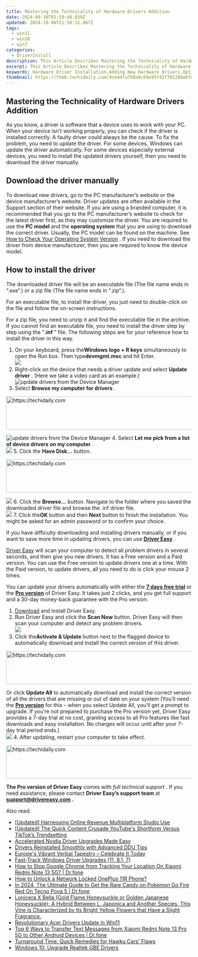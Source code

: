 ```yaml
---
title: Mastering the Technicality of Hardware Drivers Addition
date: 2024-09-30T01:59:49.839Z
updated: 2024-10-06T21:58:31.867Z
tags:
  - win11
  - win10
  - win7
categories:
  - DriverInstall
description: This Article Describes Mastering the Technicality of Hardware Drivers Addition
excerpt: This Article Describes Mastering the Technicality of Hardware Drivers Addition
keywords: Hardware Driver Installation,Adding New Hardware Drivers,Optimizing Driver Addition Process,Compatibility of Hardware Drivers,Troubleshooting Hardware Driver Issues,Step-by-Step Guide to Hardware Drivers,Advanced Techniques for Hardware Driver Addition
thumbnail: https://thmb.techidaily.com/4ce44fa7b8a9c69e95f42f702280ebfd0bb16df8b52b80b737f6be60e6367144.PNG
---
```


## Mastering the Technicality of Hardware Drivers Addition

 As you know, a driver is software that a device uses to work with your PC. When your device isn’t working properly, you can check if the driver is installed correctly. A faulty driver could always be the cause. To fix the problem, you need to update the driver. For some devices, Windows can update the driver automatically. For some devices especially external devices, you need to install the updated drivers yourself, then you need to download the driver manually.

## Download the driver manually

 To download new drivers, go to the PC manufacturer’s website or the device manufacturer’s website. Driver updates are often available in the Support section of their website. If you are using a branded computer, it is recommended that you go to the PC manufacturer’s website to check for the latest driver first, as they may customize the driver. You are required to use the **PC model** and the **operating system** that you are using to download the correct driver. Usually, the PC model can be found on the machine. See [How to Check Your Operating System Version](https://tools.techidaily.com/drivereasy/download/) . If you need to download the driver from device manufacturer, then you are required to know the device model.

## How to install the driver

 The downloaded driver file will be an executable file (The file name ends in “.exe”.) or a zip file (The file name ends in “.zip”.).

 For an executable file, to install the driver, you just need to double-click on the file and follow the on-screen instructions.

 For a zip file, you need to unzip it and find the executable file in the archive. If you cannot find an executable file, you need to install the driver step by step using the “**.inf** ” file. The following steps are for your reference how to install the driver in this way.

1. On your keyboard, press the**Windows logo + R keys** simultaneously to open the Run box. Then type**devmgmt.msc** and hit Enter.  
![](https://www.drivereasy.com/wp-content/uploads/2023/10/win11-how-to-open-the-Device-Manager.jpg)
2. Right-click on the device that needs a driver update and select **Update driver** . (Here we take a video card as an example.)  
![update drivers from the Device Manager](https://www.drivereasy.com/wp-content/uploads/2023/11/win11-Device-Manager-Update-driver.jpg)
3. Select **Browse my computer for drivers** .  

<!-- affiliate ads begin -->
<a href="https://aligracehair.sjv.io/c/5597632/2016134/19272" target="_top" id="2016134">
  <img src="//a.impactradius-go.com/display-ad/19272-2016134" border="0" alt="https://techidaily.com" width="728" height="90"/>
</a>
<img height="0" width="0" src="https://aligracehair.sjv.io/i/5597632/2016134/19272" style="position:absolute;visibility:hidden;" border="0" />
<!-- affiliate ads end -->

![update drivers from the Device Manager](https://www.drivereasy.com/wp-content/uploads/2023/11/win11-Device-Manager-Browse-my-computer-for-drivers-Graphics-card.jpg)
4. Select **Let me pick from a list of device drivers on my computer** .  
![](https://www.drivereasy.com/wp-content/uploads/2023/11/win11-Device-Manager-Let-me-pick-from-a-list-of-available-drivers-on-my-computer-Graphics-driver.jpg)
5. Click the **Have Disk…** button.  

<!-- affiliate ads begin -->
<a href="https://coinrule.sjv.io/c/5597632/1958378/18409" target="_top" id="1958378">
  <img src="//a.impactradius-go.com/display-ad/18409-1958378" border="0" alt="https://techidaily.com" width="728" height="90"/>
</a>
<img height="0" width="0" src="https://coinrule.sjv.io/i/5597632/1958378/18409" style="position:absolute;visibility:hidden;" border="0" />
<!-- affiliate ads end -->

![](https://www.drivereasy.com/wp-content/uploads/2023/11/win11-Device-Manager-Have-disk.jpg)
6. Click the **Browse…** button. Navigate to the folder where you saved the downloaded driver file and browse the .inf driver file.  
![](https://www.drivereasy.com/wp-content/uploads/2023/11/win11-Device-Manager-Browse.jpg)
7. Click the**OK** button and then **Next** button to finish the installation. You might be asked for an admin password or to confirm your choice.

 If you have difficulty downloading and installing drivers manually, or if you want to save more time in updating drivers, you can use **[Driver Easy](https://tools.techidaily.com/drivereasy/download/)**  .

[Driver Easy](https://tools.techidaily.com/drivereasy/download/) will scan your computer to detect all problem drivers in several seconds, and then give you new drivers. It has a Free version and a Paid version. You can use the Free version to update drivers one at a time. With the Paid version, to update drivers, all you need to do is click your mouse 2 times.

 You can update your drivers automatically with either the [**7 days free trial**](https://tools.techidaily.com/drivereasy/download/) or the [**Pro version**](https://tools.techidaily.com/drivereasy/download/) of Driver Easy. It takes just 2 clicks, and you get full support and a 30-day money-back guarantee with the Pro version:

1. [Download](https://tools.techidaily.com/drivereasy/download/) and install Driver Easy.
2. Run Driver Easy and click the **Scan Now** button. Driver Easy will then scan your computer and detect any problem drivers.  
![](https://www.drivereasy.com/wp-content/uploads/2020/10/6_0_scan-now.jpg)
3. Click the**Activate & Update** button next to the flagged device to automatically download and install the correct version of this driver.  

<!-- affiliate ads begin -->
<a href="https://unicoeye.pxf.io/c/5597632/2148772/18498" target="_top" id="2148772">
  <img src="//a.impactradius-go.com/display-ad/18498-2148772" border="0" alt="https://techidaily.com" width="728" height="90"/>
</a>
<img height="0" width="0" src="https://unicoeye.pxf.io/i/5597632/2148772/18498" style="position:absolute;visibility:hidden;" border="0" />
<!-- affiliate ads end -->

 Or click **Update All** to automatically download and install the correct version of all the drivers that are missing or out of date on your system (You’ll need the **[Pro version](https://tools.techidaily.com/drivereasy/download/)**  for this – when you select Update All, you’ll get a prompt to upgrade. If you’re not prepared to purchase the Pro version yet, Driver Easy provides a 7-day trial at no cost, granting access to all Pro features like fast downloads and easy installation. No charges will occur until after your 7-day trial period ends.)  
![](https://www.drivereasy.com/wp-content/uploads/2021/05/NVIDIA-GeForce-RTX-3090-Ti-3.jpg)
4. After updating, restart your computer to take effect.

<!-- affiliate ads begin -->
<a href="https://aligracehair.sjv.io/c/5597632/1918666/19272" target="_top" id="1918666">
  <img src="//a.impactradius-go.com/display-ad/19272-1918666" border="0" alt="https://techidaily.com" width="728" height="90"/>
</a>
<img height="0" width="0" src="https://aligracehair.sjv.io/i/5597632/1918666/19272" style="position:absolute;visibility:hidden;" border="0" />
<!-- affiliate ads end -->

**The Pro version of Driver Easy** comes with _full technical support_ . If you need assistance, please contact **Driver Easy’s support team** at **[support@drivereasy.com](mailto:support@drivereasy.com) .**

<ins class="adsbygoogle"
     style="display:block"
     data-ad-format="autorelaxed"
     data-ad-client="ca-pub-7571918770474297"
     data-ad-slot="1223367746"></ins>

<ins class="adsbygoogle"
     style="display:block"
     data-ad-client="ca-pub-7571918770474297"
     data-ad-slot="8358498916"
     data-ad-format="auto"
     data-full-width-responsive="true"></ins>

<span class="atpl-alsoreadstyle">Also read:</span>
<div><ul>
<li><a href="https://youtube-web.techidaily.com/ed-harnessing-online-revenue-multiplatform-studio-use/"><u>[Updated] Harnessing Online Revenue Multiplatform Studio Use</u></a></li>
<li><a href="https://facebook-record-videos.techidaily.com/updated-the-quick-content-crusade-youtubes-shortform-versus-tiktoks-trendsetting/"><u>[Updated] The Quick Content Crusade YouTube's Shortform Versus TikTok’s Trendsetting</u></a></li>
<li><a href="https://driver-install.techidaily.com/accelerated-nvidia-driver-upgrades-made-easy/"><u>Accelerated Nvidia Driver Upgrades Made Easy</u></a></li>
<li><a href="https://driver-install.techidaily.com/drivers-reinstalled-smoothly-with-advanced-ddu-tips/"><u>Drivers Reinstalled Smoothly with Advanced DDU Tips</u></a></li>
<li><a href="https://mondly-stories.techidaily.com/europes-vibrant-verbal-tapestry-celebrate-it-today/"><u>Europe's Vibrant Verbal Tapestry – Celebrate It Today</u></a></li>
<li><a href="https://driver-install.techidaily.com/fast-track-windows-driver-upgrades-11-81-7/"><u>Fast-Track Windows Driver Upgrades (11, 8.1, 7)</u></a></li>
<li><a href="https://fake-location.techidaily.com/how-to-stop-google-chrome-from-tracking-your-location-on-xiaomi-redmi-note-13-5g-drfone-by-drfone-virtual-android/"><u>How to Stop Google Chrome from Tracking Your Location On Xiaomi Redmi Note 13 5G? | Dr.fone</u></a></li>
<li><a href="https://easy-unlock-android.techidaily.com/how-to-unlock-a-network-locked-oneplus-11r-phone-by-drfone-android/"><u>How to Unlock a Network Locked OnePlus 11R Phone?</u></a></li>
<li><a href="https://android-pokemon-go.techidaily.com/in-2024-the-ultimate-guide-to-get-the-rare-candy-on-pokemon-go-fire-red-on-tecno-pova-5-drfone-by-drfone-virtual-android/"><u>In 2024, The Ultimate Guide to Get the Rare Candy on Pokemon Go Fire Red On Tecno Pova 5 | Dr.fone</u></a></li>
<li><a href="https://win-howtos.techidaily.com/lonicera-x-bella-gold-flame-honeysuckle-or-golden-japanese-honeysuckle-a-hybrid-between-l-japonica-and-another-species-this-vine-is-characterized-by-its-bri136/"><u>Lonicera X Bella (Gold Flame Honeysuckle or Golden Japanese Honeysuckle): A Hybrid Between L. Japonica and Another Species, This Vine Is Characterized by Its Bright Yellow Flowers that Have a Slight Fragrance.</u></a></li>
<li><a href="https://driver-install.techidaily.com/revolutionary-acer-drivers-update-in-win11/"><u>Revolutionary Acer Drivers Update in Win11</u></a></li>
<li><a href="https://android-transfer.techidaily.com/top-6-ways-to-transfer-text-messages-from-xiaomi-redmi-note-13-pro-5g-to-other-android-devices-drfone-by-drfone-transfer-from-android-transfer-from-android/"><u>Top 6 Ways to Transfer Text Messages from Xiaomi Redmi Note 13 Pro 5G to Other Android Devices | Dr.fone</u></a></li>
<li><a href="https://driver-install.techidaily.com/turnaround-time-quick-remedies-for-hawku-cars-flaws/"><u>Turnaround Time: Quick Remedies for Hawku Cars' Flaws</u></a></li>
<li><a href="https://driver-install.techidaily.com/windows-10-upgrade-realtek-gbe-drivers/"><u>Windows 10: Upgrade Realtek GBE Drivers</u></a></li>
</ul></div>

